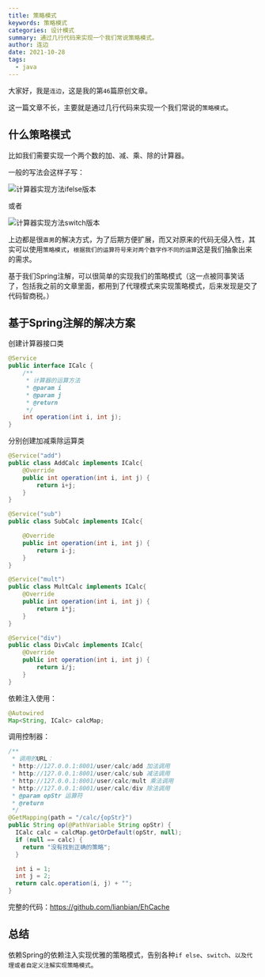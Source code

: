 ```yaml
---
title: 策略模式
keywords: 策略模式
categories: 设计模式
summary: 通过几行代码来实现一个我们常说策略模式。
author: 连边
date: 2021-10-28
tags:
  - java
---
```


大家好，我是`连边`，这是我的第`46`篇原创文章。

这一篇文章不长，主要就是通过几行代码来实现一个我们常说的`策略模式`。

## 什么策略模式

比如我们需要实现一个两个数的加、减、乘、除的计算器。

一般的写法会这样子写：

![计算器实现方法ifelse版本](https://mkstatic.lianbian.net/202211132218136.png)

或者

![计算器实现方法switch版本](https://mkstatic.lianbian.net/202211132220983.png)

上边都是很`直男`的解决方式，为了后期方便扩展，而又对原来的代码无侵入性，其实可以使用`策略模式`，`根据我们的运算符号来对两个数字作不同的运算`这是我们抽象出来的需求。

基于我们Spring注解，可以很简单的实现我们的策略模式（这一点被同事笑话了，包括我之前的文章里面，都用到了代理模式来实现策略模式，后来发现是交了代码智商税。）

## 基于Spring注解的解决方案

创建计算器接口类

```java
@Service
public interface ICalc {
    /**
     * 计算器的运算方法
     * @param i
     * @param j
     * @return
     */
    int operation(int i, int j);
}
```

分别创建加减乘除运算类

```java
@Service("add")
public class AddCalc implements ICalc{
    @Override
    public int operation(int i, int j) {
        return i+j;
    }
}

@Service("sub")
public class SubCalc implements ICalc{

    @Override
    public int operation(int i, int j) {
        return i-j;
    }
}

@Service("mult")
public class MultCalc implements ICalc{
    @Override
    public int operation(int i, int j) {
        return i*j;
    }
}

@Service("div")
public class DivCalc implements ICalc{
    @Override
    public int operation(int i, int j) {
        return i/j;
    }
}
```



依赖注入使用：

```java
@Autowired
Map<String, ICalc> calcMap;
```



调用控制器：

```java
/**
 * 调用的URL：
 * http://127.0.0.1:8001/user/calc/add 加法调用
 * http://127.0.0.1:8001/user/calc/sub 减法调用
 * http://127.0.0.1:8001/user/calc/mult 乘法调用
 * http://127.0.0.1:8001/user/calc/div 除法调用
 * @param opStr 运算符
 * @return
 */
@GetMapping(path = "/calc/{opStr}")
public String op(@PathVariable String opStr) {
  ICalc calc = calcMap.getOrDefault(opStr, null);
  if (null == calc) {
    return "没有找到正确的策略";
  }

  int i = 1;
  int j = 2;
  return calc.operation(i, j) + "";
}
```



完整的代码：https://github.com/lianbian/EhCache

## 总结

依赖Spring的依赖注入实现优雅的策略模式，告别各种`if else`、`switch`、`以及代理或者自定义注解实现策略模式`。